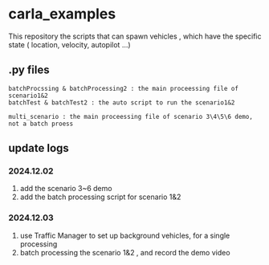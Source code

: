 # carla_examples
This repository the scripts that can spawn vehicles , which have the specific state ( location, velocity, autopilot ...)

## .py files 
```
batchProcssing & batchProcessing2 : the main proceessing file of scenario1&2
batchTest & batchTest2 : the auto script to run the scenario1&2
```

```
multi_scenario : the main proceessing file of scenario 3\4\5\6 demo, not a batch proess
```
## update logs
### 2024.12.02
1. add the scenario 3~6 demo
2. add the batch processing script for scenario 1&2

### 2024.12.03
1. use Traffic Manager to set up background vehicles, for a single processing 
2. batch processing the scenario 1&2 , and record the demo video 